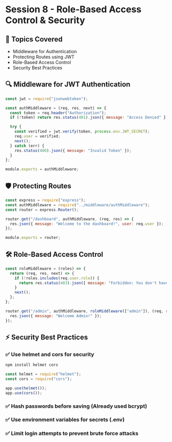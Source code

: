 # Session 8 - Role-Based Access Control & Security

## 📌 Topics Covered
- Middleware for Authentication
- Protecting Routes using JWT
- Role-Based Access Control
- Security Best Practices

## 🔍 Middleware for JWT Authentication
```javascript
const jwt = require("jsonwebtoken");

const authMiddleware = (req, res, next) => {
  const token = req.header("Authorization");
  if (!token) return res.status(401).json({ message: "Access Denied" });

  try {
    const verified = jwt.verify(token, process.env.JWT_SECRET);
    req.user = verified;
    next();
  } catch (err) {
    res.status(400).json({ message: "Invalid Token" });
  }
};

module.exports = authMiddleware;
```

## 🛡 Protecting Routes
```javascript
const express = require("express");
const authMiddleware = require("../middleware/authMiddleware");
const router = express.Router();

router.get("/dashboard", authMiddleware, (req, res) => {
  res.json({ message: "Welcome to the dashboard!", user: req.user });
});

module.exports = router;
```

## 🛠 Role-Based Access Control
```javascript
const roleMiddleware = (roles) => {
  return (req, res, next) => {
    if (!roles.includes(req.user.role)) {
      return res.status(403).json({ message: "Forbidden: You don't have access" });
    }
    next();
  };
};

router.get("/admin", authMiddleware, roleMiddleware(["admin"]), (req, res) => {
  res.json({ message: "Welcome Admin!" });
});
```

## ⚡ Security Best Practices
### ✅ Use helmet and cors for security
```bash
npm install helmet cors
```
```javascript
const helmet = require("helmet");
const cors = require("cors");

app.use(helmet());
app.use(cors());
```
### ✅ Hash passwords before saving (Already used bcrypt)
### ✅ Use environment variables for secrets (.env)
### ✅ Limit login attempts to prevent brute force attacks

